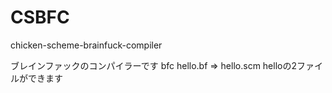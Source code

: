 CSBFC
=====

chicken-scheme-brainfuck-compiler

ブレインファックのコンパイラーです
bfc hello.bf => hello.scm helloの2ファイルができます
